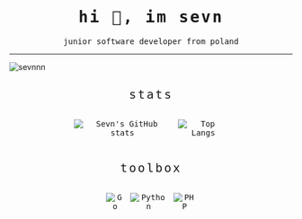 <style>
h1 {
    text-align: center;
    font-family: monospace;
    letter-spacing: 3px;
}

h2 {
    text-align: center;
    font-family: monospace;
    font-weight: normal;
    letter-spacing: 3px;
}

p {
    text-align: center;
    font-family: monospace;
}

img {
    display: block;
    margin-left: auto;
    margin-right: auto;
}

.row {
    display: flex;
    flex-direction: row;
    justify-content: center;
}

.row * {
    margin-left: 1%;
    margin-right: 1%;
}
</style>

<h1>hi 👋, im sevn</h1>

<p>junior software developer from poland</p>
<hr />
<img src="https://komarev.com/ghpvc/?username=sevnnn&label=profile%20views&color=231969&style=for-the-badge" alt="sevnnn" />

<h2>stats</h2>

<div class="row">

![Sevn's GitHub stats](https://github-readme-stats.vercel.app/api?username=sevnnn&count_private=true&show_icons=true&title_color=ebe9f6&text_color=c3bee4&icon_color=ebe9f6&bg_color=45,231969,4b1969&border_radius=8&custom_title=Sevn's%20GitHub%20Stats&include_all_commits=true)

![Top Langs](https://github-readme-stats.vercel.app/api/top-langs/?username=sevnnn&langs_count=3&title_color=ebe9f6&text_color=c3bee4&icon_color=ebe9f6&bg_color=45,231969,4b1969&border_radius=8&custom_title=Sevn's%20GitHub%20Stats&include_all_commits=true)

</div>


<h2>toolbox</h2>

<div class="row">

![Go](https://img.shields.io/badge/go-%2300ADD8.svg?style=for-the-badge&logo=go&logoColor=white)

![Python](https://img.shields.io/badge/python-3670A0?style=for-the-badge&logo=python&logoColor=ffdd54)

![PHP](https://img.shields.io/badge/php-%23777BB4.svg?style=for-the-badge&logo=php&logoColor=white)

</div>
